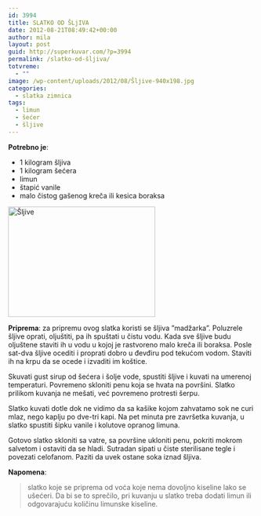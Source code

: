 ```yaml
---
id: 3994
title: SLATKO OD ŠLjIVA
date: 2012-08-21T08:49:42+00:00
author: mila
layout: post
guid: http://superkuvar.com/?p=3994
permalink: /slatko-od-šljiva/
totvreme:
  - ""
image: /wp-content/uploads/2012/08/Šljive-940x198.jpg
categories:
  - slatka zimnica
tags:
  - limun
  - šećer
  - šljive
---
```

**Potrebno je**:

  * 1 kilogram šljiva
  * 1 kilogram šećera
  * limun
  * štapić vanile
  * malo čistog gašenog kreča ili kesica boraksa

[<img class="alignnone size-medium wp-image-7765" src="/wp-content/uploads/2012/08/Šljive1-1024x768.jpg" alt="Šljive" width="300" height="225" />](/wp-content/uploads/2012/08/Šljive1.jpg)

**Priprema**: za pripremu ovog slatka koristi se šljiva &#8221;madžarka&#8221;. Poluzrele šljive oprati, oljuštiti, pa ih spuštati u čistu vodu. Kada sve šljive budu oljuštene staviti ih u vodu u kojoj je rastvoreno malo kreča ili boraksa. Posle sat-dva šljive ocediti i proprati dobro u đevđiru pod tekućom vodom. Staviti ih na krpu da se ocede i izvaditi im koštice.

Skuvati gust sirup od šećera i šolje vode, spustiti šljive i kuvati na umerenoj temperaturi. Povremeno skloniti penu koja se hvata na površini. Slatko prilikom kuvanja ne mešati, već povremeno protresti šerpu.

Slatko kuvati dotle dok ne vidimo da sa kašike kojom zahvatamo sok ne curi mlaz, nego kaplju po dve-tri kapi. Na pet minuta pre završetka kuvanja, u slatko spustiti šipku vanile i kolutove opranog limuna.

Gotovo slatko skloniti sa vatre, sa površine ukloniti penu, pokriti mokrom salvetom i ostaviti da se hladi. Sutradan sipati u čiste sterilisane tegle i povezati celofanom. Paziti da uvek ostane soka iznad šljiva.

**Napomena**: 
> slatko koje se priprema od voća koje nema dovoljno kiseline lako se ušećeri. Da bi se to sprečilo, pri kuvanju u slatko treba dodati limun ili odgovarajuću količinu limunske kiseline.